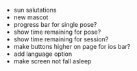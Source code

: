 - sun salutations
- new mascot
- progress bar for single pose?
- show time remaining for pose?
- show time remaining for session?
- make buttons higher on page for ios bar?
- add language option
- make screen not fall asleep